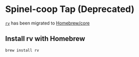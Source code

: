 # Spinel-coop Tap (Deprecated)

[`rv`](https://github.com/spinel-coop/rv) has been migrated to [Homebrew/core](https://github.com/Homebrew/homebrew-core/blob/main/Formula/r/rv.rb)

## Install rv with Homebrew

`brew install rv`
